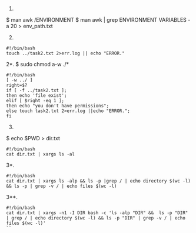 1. 
$ man awk 
/ENVIRONMENT
$ man awk | grep ENVIRONMENT VARIABLES -a 20 > env_path.txt

2.                                                                               
```
#!/bin/bash
touch ../task2.txt 2>err.log || echo "ERROR."
```

2*.
$ sudo chmod a-w ./*

```
#!/bin/bash
[ -w ../ ]
right=$?
if [ -f ../task2.txt ];
then echo 'file exist'; 
elif [ $right -eq 1 ];
then echo "you don't have permissions";
else touch task2.txt 2>err.log ||echo "ERROR.";
fi
```
3.
$ echo $PWD > dir.txt

```
#!/bin/bash
cat dir.txt | xargs ls -al
```

3*.
```
#!/bin/bash
cat dir.txt | xargs ls -alp && ls -p |grep / | echo directory $(wc -l) && ls -p | grep -v / | echo files $(wc -l)
```

3**.
```
#!/bin/bash
cat dir.txt | xargs -n1 -I DIR bash -c 'ls -alp "DIR" &&  ls -p "DIR" | grep / | echo directory $(wc -l) && ls -p "DIR" | grep -v / | echo files $(wc -l)'
``
